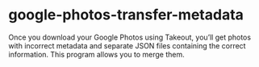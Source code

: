 # google-photos-transfer-metadata
Once you download your Google Photos using Takeout, you’ll get photos with incorrect metadata and separate JSON files containing the correct information. This program allows you to merge them.
